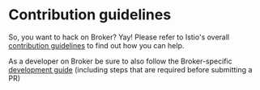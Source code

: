 # Contribution guidelines

So, you want to hack on Broker? Yay! Please refer to Istio's overall
[contribution guidelines](https://github.com/istio/istio/blob/master/CONTRIBUTING.md)
to find out how you can help.

As a developer on Broker be sure to also follow the Broker-specific [development guide](doc/dev/development.md) 
(including steps that are required before submitting a PR)
